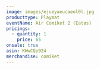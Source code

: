 ```yaml
---
image: images/ejueyaeucaeol0l.jpg
producttype: Playmat
eventName: Air Comiket 2 (Eatos)
pricings:
  - quantity: 1
    price: 65
onsale: true
asin: KWwCQp924
merchandise: comiket
---
```

